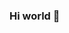 ### Hi world 👋

<!--
**NuzEstrada/NuzEstrada** is a ✨ _special_ ✨ repository because its `README.md` (this file) appears on your GitHub profile.

Here are some ideas to get you started:

- 📚 I’m currently study on my university
- 🌱 I’m currently learning to encode
- 🤔 I’m looking for help with anything
- 📫 How to reach me: ...
- 😄 Pronouns: He/him
- ⚡ Fun fact: 
-->
